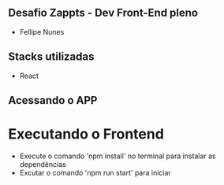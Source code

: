 ## Desafio Zappts - Dev Front-End pleno
- Fellipe Nunes

## Stacks utilizadas
- React

## Acessando o APP 

# Executando o Frontend 
- Execute o comando 'npm install' no terminal para instalar as dependências
- Excutar o comando 'npm run start' para iniciar 